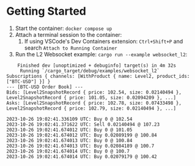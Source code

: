 # Getting Started

1. Start the container: `docker compose up`
2. Attach a terminal session to the container:
   1. If using VSCode's Dev Containers extension: `Ctrl+Shift+P` and search `Attach to Running Container`
3. Run the L2 Websocket example: `cargo run --example websocket_l2`:

```
    Finished dev [unoptimized + debuginfo] target(s) in 4m 32s
     Running `/cargo_target/debug/examples/websocket_l2`
Subscriptions { channels: [WithProduct { name: Level2, product_ids: ["BTC-USD"] }] }
--- [BTC-USD Order Book] ---
Bids: [Level2SnapshotRecord { price: 102.54, size: 0.02140494 }, Level2SnapshotRecord { price: 101.05, size: 0.02094209 }, ...]
Asks: [Level2SnapshotRecord { price: 102.78, size: 0.07433498 }, Level2SnapshotRecord { price: 102.79, size: 0.02140494 }, ...]

2023-10-26 19:02:41.336109 UTC: Buy 0 @ 102.54
2023-10-26 19:02:41.371622 UTC: Sell 0.02140494 @ 107.23
2023-10-26 19:02:41.674012 UTC: Buy 0 @ 101.05
2023-10-26 19:02:41.674012 UTC: Buy 0.02089199 @ 100.84
2023-10-26 19:02:41.674013 UTC: Buy 0 @ 100.84
2023-10-26 19:02:41.674013 UTC: Buy 0.02084189 @ 100.7
2023-10-26 19:02:41.674014 UTC: Buy 0 @ 100.7
2023-10-26 19:02:41.674014 UTC: Buy 0.02079179 @ 100.42
```